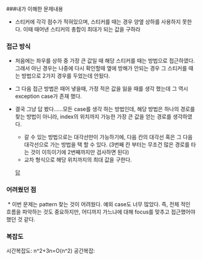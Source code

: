 ###내가 이해한 문제내용

* 스티커에 각각 점수가 적혀있으며, 스티커를 때는 경우 양옆 상하를 사용하지 못한다. 이때 때어낸 스티커의 총합이 최대가 되는 값을 구하라


### 접근 방식

* 처음에는 좌우를 상하 중 가장 큰 값일 때 해당 스티커를 때는 방법으로 접근하였다. 그래서 아닌 경우는 나중에 다시 확인할때 옆에 방해가 안되는 경우 그 스티커를 때는 방법으로 2가지 경우를 두었는데 안됬다.

* 그 다음 접근 방법은 때어 냏을때, 가정 적은 값을 잃을 때를 생각 했는데 그 역시 exception case가 존재 했다. 

* 결국 그냥 답 봤다……모든 case를 생각 하는 방법인데, 해당 방법은 하나의 경로를 찾는 방법이 아니라, index의 위치까지 가능한 가장 큰 값을 얻는 경로를 생각하였다. 

  * 갈 수 있는 방법으로는 대각선만이 가능하기에, 다음 칸의 대각선 혹은 그 다음 대각선으로 가는 방법을 택 할 수 있다. (3번째 칸 부터는 무조건 많은 경로를 타는 것이 이득이기에 2번째까지만 검사하면 된다)
  * 교차 형식으로 해당 위치까지의 최대 값을 구한다.

  [답](http://gnujoow.github.io/algo/2016/05/15/Algo0-dynamic-programing/)

### 어려웠던 점

​	* 이번 문제는 pattern 찾는 것이 어려웠다. 예외 case도 너무  많았다. 즉, 전체 적인 흐름을 파악하는 것도 중요하지만, 어디까지 가느냐에 대해 focus를 맞추고 접근했어야 했던 것 같다.

### 복잡도
시간복잡도: n^2+3n=O(n^2)
공간복잡: 